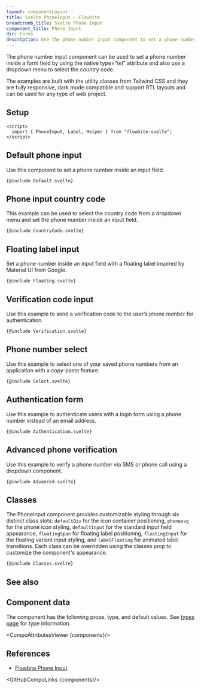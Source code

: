 ```yaml
---
layout: componentLayout
title: Svelte PhoneInput - Flowbite
breadcrumb_title: Svelte Phone Input
component_title: Phone Input
dir: Forms
description: Use the phone number input component to set a phone number inside a form field and use a dropdown menu to select the country code based on various styles, sizes and colors
---
```


<script>
  import { TableProp, TableDefaultRow,  CompoAttributesViewer, GitHubCompoLinks, Seealso } from '../../utils'
  import { A } from '$lib'

  const components = 'PhoneInput'
  const relatedLinks = ['/docs/forms/input-field','/docs/forms/floating-label', '/docs/extend/tags' ]
</script>

The phone number input component can be used to set a phone number inside a form field by using the native type="tel" attribute and also use a dropdown menu to select the country code.

The examples are built with the utility classes from Tailwind CSS and they are fully responsive, dark mode compatible and support RTL layouts and can be used for any type of web project.

## Setup

```svelte example hideOutput
<script>
  import { PhoneInput, Label, Helper } from "flowbite-svelte";
</script>
```

## Default phone input

Use this component to set a phone number inside an input field.

```svelte example
{@include Default.svelte}
```

## Phone input country code

This example can be used to select the country code from a dropdown menu and set the phone number inside an input field.

```svelte example class="h-64"
{@include CountryCode.svelte}
```

## Floating label input

Set a phone number inside an input field with a floating label inspired by Material UI from Google.

```svelte example
{@include Floating.svelte}
```

## Verification code input

Use this example to send a verification code to the user’s phone number for authentication.

```svelte example class="h-64"
{@include Verification.svelte}
```

## Phone number select

Use this example to select one of your saved phone numbers from an application with a copy-paste feature.

```svelte example
{@include Select.svelte}
```

## Authentication form

Use this example to authenticate users with a login form using a phone number instead of an email address.

```svelte example
{@include Authentication.svelte}
```

## Advanced phone verification

Use this example to verify a phone number via SMS or phone call using a dropdown component.

```svelte example class="h-64"
{@include Advanced.svelte}
```

## Classes

The PhoneInput component provides customizable styling through six distinct class slots: `defaultDiv` for the icon container positioning, `phonesvg` for the phone icon styling, `defaultInput` for the standard input field appearance, `floatingSpan` for floating label positioning, `floatingInput` for the floating variant input styling, and `labelFloating` for animated label transitions. Each class can be overridden using the classes prop to customize the component's appearance.

```svelte example hideScript
{@include Classes.svelte}
```

## See also

<Seealso links={relatedLinks} />

## Component data

The component has the following props, type, and default values. See [types page](/docs/pages/typescript) for type information.

<CompoAttributesViewer {components}/>

## References

- [Flowbite Phone Input](https://flowbite.com/docs/forms/phone-input/)

<GitHubCompoLinks {components}/>
